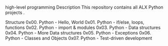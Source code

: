 high-level programming
Description
This repository contains all ALX Python projects .

Structure
0x00. Python - Hello, World
0x01. Python - if/else, loops, functions
0x02. Python - import & modules
0x03. Python - Data structures
0x04. Python - More Data structures
0x05. Python - Exceptions
0x06. Python - Classes and Objects 
0x07. Python - Test-driven development
